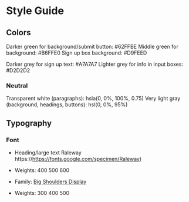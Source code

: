 # Style Guide

## Colors

Darker green for background/submit button: #62FFBE
Middle green for background: #B6FFE0
Sign up box background: #D9FEED

Darker grey for sign up text: #A7A7A7
Lighter grey for info in input boxes: #D2D2D2

### Neutral

Transparent white (paragraphs): hsla(0, 0%, 100%, 0.75)
Very light gray (background, headings, buttons): hsl(0, 0%, 95%)

## Typography

### Font

- Heading/large text Raleway https://https://fonts.google.com/specimen/Raleway)
- Weights: 400 500 600

- Family: [Big Shoulders Display](https://fonts.google.com/specimen/Big+Shoulders+Display)
- Weights: 300 400 500

